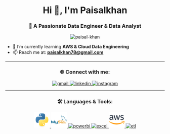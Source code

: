 <h1 align="center">Hi 👋, I'm Paisalkhan</h1>
<h3 align="center">🚀 A Passionate Data Engineer & Data Analyst</h3>

<p align="center"> 
  <img src="https://komarev.com/ghpvc/?username=paisal-khan&label=Profile%20views&color=0e75b6&style=flat" alt="paisal-khan" /> 
</p>

- 🌱 I’m currently learning **AWS & Cloud Data Engineering**  
- 📫 Reach me at: **paisalkhan78@gmail.com**  

---

<h3 align="center">🌐 Connect with me:</h3>
<p align="center">
  <a href="mailto:paisalkhan78@gmail.com" target="blank">
    <img align="center" src="https://img.icons8.com/fluent/48/000000/gmail.png" alt="gmail" height="40" width="40" />
  </a>
  <a href="https://linkedin.com/in/paisal-khan" target="blank">
    <img align="center" src="https://raw.githubusercontent.com/rahuldkjain/github-profile-readme-generator/master/src/images/icons/Social/linked-in-alt.svg" alt="linkedin" height="40" width="40" />
  </a>
  <a href="https://instagram.com/paisalkhan67" target="blank">
    <img align="center" src="https://raw.githubusercontent.com/rahuldkjain/github-profile-readme-generator/master/src/images/icons/Social/instagram.svg" alt="instagram" height="40" width="40" />
  </a>
</p>

---

<h3 align="center">🛠️ Languages & Tools:</h3>
<p align="center"> 
  <a href="https://www.python.org" target="_blank" rel="noreferrer"> 
    <img src="https://raw.githubusercontent.com/devicons/devicon/master/icons/python/python-original.svg" alt="python" width="50" height="50"/> 
  </a>
  <a href="https://www.mysql.com/" target="_blank" rel="noreferrer"> 
    <img src="https://raw.githubusercontent.com/devicons/devicon/master/icons/mysql/mysql-original-wordmark.svg" alt="sql" width="50" height="50"/> 
  </a>
  <a href="https://powerbi.microsoft.com/" target="_blank" rel="noreferrer"> 
    <img src="https://github.com/microsoft/PowerBI-Icons/blob/main/SVG/Power-BI.svg" alt="powerbi" width="50" height="50"/> 
  </a>
  <a href="https://www.microsoft.com/en-us/microsoft-365/excel" target="_blank" rel="noreferrer"> 
    <img src="https://img.icons8.com/color/48/000000/microsoft-excel-2019--v1.png" alt="excel" width="50" height="50"/> 
  </a>
  <a href="https://aws.amazon.com/" target="_blank" rel="noreferrer"> 
    <img src="https://raw.githubusercontent.com/devicons/devicon/master/icons/amazonwebservices/amazonwebservices-original.svg" alt="aws" width="50" height="50"/> 
  </a>
  <a href="https://en.wikipedia.org/wiki/Extract,_transform,_load" target="_blank" rel="noreferrer"> 
    <img src="https://img.icons8.com/external-soft-fill-juicy-fish/60/external-data-data-science-soft-fill-soft-fill-juicy-fish.png" alt="etl" width="50" height="50"/> 
  </a>
</p>
